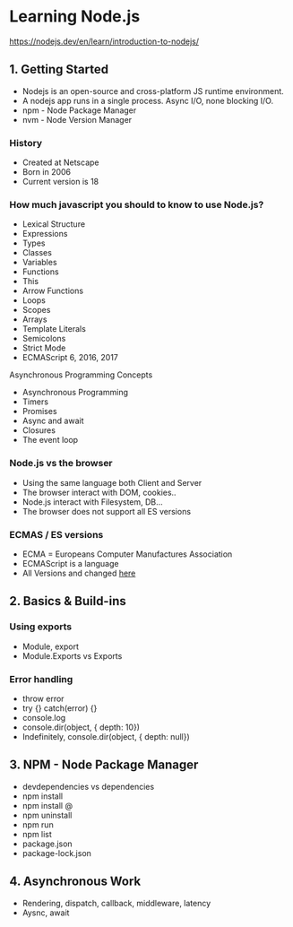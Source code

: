 # Learning Node.js

https://nodejs.dev/en/learn/introduction-to-nodejs/

## 1. Getting Started

- Nodejs is an open-source and cross-platform JS runtime environment.
- A nodejs app runs in a single process. Async I/O, none blocking I/O.
- npm - Node Package Manager
- nvm - Node Version Manager

### History

- Created at Netscape
- Born in 2006
- Current version is 18

### How much javascript you should to know to use Node.js?

- Lexical Structure
- Expressions
- Types
- Classes
- Variables
- Functions
- This
- Arrow Functions
- Loops
- Scopes
- Arrays
- Template Literals
- Semicolons
- Strict Mode
- ECMAScript 6, 2016, 2017

Asynchronous Programming Concepts

- Asynchronous Programming
- Timers
- Promises
- Async and await
- Closures
- The event loop

### Node.js vs the browser

- Using the same language both Client and Server 
- The browser interact with DOM, cookies..
- Node.js interact with Filesystem, DB...
- The browser does not support all ES versions

### ECMAS / ES versions

- ECMA = Europeans Computer Manufactures Association
- ECMAScript is a language
- All Versions and changed [here](https://www.w3schools.com/js/js_versions.asp)

## 2. Basics & Build-ins

### Using exports

- Module, export
- Module.Exports vs Exports

### Error handling

- throw error
- try {} catch(error) {}
- console.log
- console.dir(object, { depth: 10})
- Indefinitely, console.dir(object, { depth: null})

## 3. NPM - Node Package Manager

- devdependencies vs dependencies
- npm install <package-name>
- npm install <package-name>@<version>
- npm uninstall <package-name>
- npm run <script-name>
- npm list
- package.json
- package-lock.json

## 4. Asynchronous Work

- Rendering, dispatch, callback, middleware, latency
- Aysnc, await


